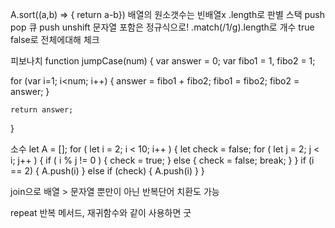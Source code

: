 
A.sort((a,b) => { return a-b})
배열의 원소갯수는 빈배열x .length로 판별
스택 push pop
큐 push unshift
문자열 포함은 정규식으로! .match(/1/g).length로 개수
true false로 전체에대해 체크

피보나치
function jumpCase(num) {
	var answer = 0;
  var fibo1 = 1, fibo2 = 1;

  for (var i=1; i<num; i++) {
    answer = fibo1 + fibo2;
    fibo1 = fibo2;
    fibo2 = answer;
  }

	return answer;
}

소수
let A = [];
for ( let i = 2; i < 10; i++ ) {
  let check = false;
  for ( let j = 2; j < i; j++ ) {
    if ( i % j != 0 ) {
      check = true;
    } else {
      check = false;
      break;
    }
  }
  if (i == 2) { A.push(i) }
  else if (check) { A.push(i) }
}

join으로 배열 > 문자열 뿐만이 아닌 반복단어 치환도 가능

repeat 반복 메서드, 재귀함수와 같이 사용하면 굿
